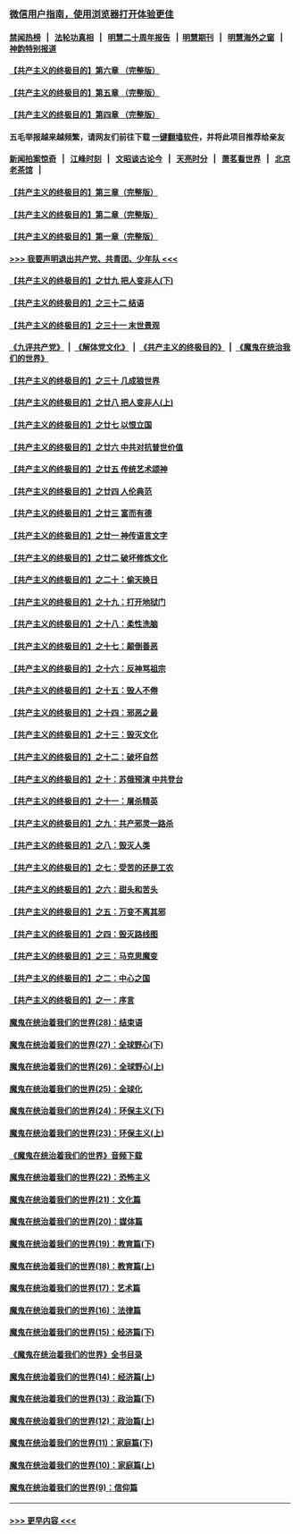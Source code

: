 ### [微信用户指南，使用浏览器打开体验更佳](https://github.com/gfw-breaker/banned-news1/blob/master/indexes/wechat-guide.md?t=0)
#### [禁闻热榜](热点新闻.md?t=0)  &nbsp;&nbsp;|&nbsp;&nbsp; [法轮功真相](https://github.com/gfw-breaker/truth/blob/master/README.md?t=0) &nbsp;&nbsp;|&nbsp;&nbsp; [明慧二十周年报告](https://github.com/gfw-breaker/mh-reports/blob/master/README.md?t=0) &nbsp;&nbsp;|&nbsp;&nbsp;[明慧期刊](https://github.com/gfw-breaker/mh-qikan) &nbsp;&nbsp;|&nbsp;&nbsp; [明慧海外之窗](https://github.com/gfw-breaker/mh-news/blob/master/README.md?t=0) &nbsp;&nbsp;|&nbsp;&nbsp; [神韵特别报道](https://github.com/gfw-breaker/mh-news/blob/master/shenyun.md?t=0)
#### [【共产主义的终极目的】第六章 （完整版）](../pages/nsc422/n11428913.md?t=02170833) 
#### [【共产主义的终极目的】第五章 （完整版）](../pages/nsc422/n11428912.md?t=02170833) 
#### [【共产主义的终极目的】第四章 （完整版）](../pages/nsc422/n11428907.md?t=02170833) 
#### 五毛举报越来越频繁，请网友们前往下载 [一键翻墙软件](https://github.com/gfw-breaker/ssr-accounts)，并将此项目推荐给亲友
#### [新闻拍案惊奇](https://github.com/gfw-breaker/banned-news1/blob/master/pages/link4.md) &nbsp;&nbsp;|&nbsp;&nbsp; [江峰时刻](https://github.com/gfw-breaker/banned-news1/blob/master/pages/link4.md) &nbsp;&nbsp;|&nbsp;&nbsp; [文昭谈古论今](https://github.com/gfw-breaker/banned-news1/blob/master/pages/link4.md) &nbsp;&nbsp;|&nbsp;&nbsp; [天亮时分](https://github.com/gfw-breaker/banned-news1/blob/master/pages/link4.md) &nbsp;&nbsp;|&nbsp;&nbsp; [萧茗看世界](https://github.com/gfw-breaker/banned-news1/blob/master/pages/link4.md) &nbsp;&nbsp;|&nbsp;&nbsp; [北京老茶馆](https://github.com/gfw-breaker/banned-news1/blob/master/pages/link4.md) &nbsp;&nbsp;|&nbsp;&nbsp; 
#### [【共产主义的终极目的】第三章（完整版）](../pages/nsc422/n11428848.md?t=02170833) 
#### [【共产主义的终极目的】第二章（完整版）](../pages/nsc422/n11428831.md?t=02170833) 
#### [【共产主义的终极目的】第一章（完整版）](../pages/nsc422/n11417651.md?t=02170833) 
#### [>>> 我要声明退出共产党、共青团、少年队 <<<](https://github.com/begood0513/goodnews/blob/master/quit/letter.md) 
#### [【共产主义的终极目的】之廿九 把人变非人(下)](../pages/nsc422/n11344140.md?t=02170833) 
#### [【共产主义的终极目的】之三十二 结语](../pages/nsc422/n11360535.md?t=02170833) 
#### [【共产主义的终极目的】之三十一 末世景观](../pages/nsc422/n11351129.md?t=02170833) 
#### [《九评共产党》](https://github.com/begood0513/9ping.md/blob/master/README.md) &nbsp;|&nbsp; [《解体党文化》](../../../../jtdwh.md/blob/master/README.md)  &nbsp;|&nbsp; [《共产主义的终极目的》](../../../../gczydzjmd.md/blob/master/README.md) &nbsp;|&nbsp; [《魔鬼在统治我们的世界》](../../../../mgztzwmdsj.md/blob/master/README.md) 
#### [【共产主义的终极目的】之三十 几成狼世界](../pages/nsc422/n11348280.md?t=02170833) 
#### [【共产主义的终极目的】之廿八 把人变非人(上)](../pages/nsc422/n11340492.md?t=02170833) 
#### [【共产主义的终极目的】之廿七 以恨立国](../pages/nsc422/n11336944.md?t=02170833) 
#### [【共产主义的终极目的】之廿六 中共对抗普世价值](../pages/nsc422/n11324785.md?t=02170833) 
#### [【共产主义的终极目的】之廿五 传统艺术颂神](../pages/nsc422/n11296396.md?t=02170833) 
#### [【共产主义的终极目的】之廿四 人伦典范](../pages/nsc422/n11296397.md?t=02170833) 
#### [【共产主义的终极目的】之廿三 富而有德](../pages/nsc422/n11283598.md?t=02170833) 
#### [【共产主义的终极目的】之廿一 神传语言文字](../pages/nsc422/n11263265.md?t=02170833) 
#### [【共产主义的终极目的】之廿二 破坏修炼文化](../pages/nsc422/n11245728.md?t=02170833) 
#### [【共产主义的终极目的】之二十：偷天换日](../pages/nsc422/n11238846.md?t=02170833) 
#### [【共产主义的终极目的】之十九：打开地狱门](../pages/nsc422/n11206376.md?t=02170833) 
#### [【共产主义的终极目的】之十八：柔性洗脑](../pages/nsc422/n11199994.md?t=02170833) 
#### [【共产主义的终极目的】之十七：颠倒善恶](../pages/nsc422/n11179782.md?t=02170833) 
#### [【共产主义的终极目的】之十六：反神骂祖宗](../pages/nsc422/n11166798.md?t=02170833) 
#### [【共产主义的终极目的】之十五：毁人不倦](../pages/nsc422/n11166792.md?t=02170833) 
#### [【共产主义的终极目的】之十四：邪恶之最](../pages/nsc422/n11150249.md?t=02170833) 
#### [【共产主义的终极目的】之十三：毁灭文化](../pages/nsc422/n11135227.md?t=02170833) 
#### [【共产主义的终极目的】之十二：破坏自然](../pages/nsc422/n11135214.md?t=02170833) 
#### [【共产主义的终极目的】之十：苏俄预演 中共登台](../pages/nsc422/n11118424.md?t=02170833) 
#### [【共产主义的终极目的】之十一：屠杀精英](../pages/nsc422/n11118442.md?t=02170833) 
#### [【共产主义的终极目的】之九：共产邪灵一路杀](../pages/nsc422/n11114139.md?t=02170833) 
#### [【共产主义的终极目的】之八：毁灭人类](../pages/nsc422/n11108503.md?t=02170833) 
#### [【共产主义的终极目的】之七：受苦的还是工农](../pages/nsc422/n11101809.md?t=02170833) 
#### [【共产主义的终极目的】之六：甜头和苦头](../pages/nsc422/n11096971.md?t=02170833) 
#### [【共产主义的终极目的】之五：万变不离其邪](../pages/nsc422/n11091285.md?t=02170833) 
#### [【共产主义的终极目的】之四：毁灭路线图](../pages/nsc422/n11086284.md?t=02170833) 
#### [【共产主义的终极目的】之三：马克思魔变](../pages/nsc422/n11061941.md?t=02170833) 
#### [【共产主义的终极目的】之二：中心之国](../pages/nsc422/n11047728.md?t=02170833) 
#### [【共产主义的终极目的】之一：序言](../pages/nsc422/n11086077.md?t=02170833) 
#### [魔鬼在统治着我们的世界(28)：结束语](../pages/nsc422/n10936246.md?t=02170833) 
#### [魔鬼在统治着我们的世界(27)：全球野心(下)](../pages/nsc422/n10928319.md?t=02170833) 
#### [魔鬼在统治着我们的世界(26)：全球野心(上)](../pages/nsc422/n10900318.md?t=02170833) 
#### [魔鬼在统治着我们的世界(25)：全球化](../pages/nsc422/n10788205.md?t=02170833) 
#### [魔鬼在统治着我们的世界(24)：环保主义(下)](../pages/nsc422/n10695307.md?t=02170833) 
#### [魔鬼在统治着我们的世界(23)：环保主义(上)](../pages/nsc422/n10688613.md?t=02170833) 
#### [《魔鬼在统治着我们的世界》音频下载](../pages/nsc422/n10635553.md?t=02170833) 
#### [魔鬼在统治着我们的世界(22)：恐怖主义](../pages/nsc422/n10614727.md?t=02170833) 
#### [魔鬼在统治着我们的世界(21)：文化篇](../pages/nsc422/n10597706.md?t=02170833) 
#### [魔鬼在统治着我们的世界(20)：媒体篇](../pages/nsc422/n10586579.md?t=02170833) 
#### [魔鬼在统治着我们的世界(19)：教育篇(下)](../pages/nsc422/n10564808.md?t=02170833) 
#### [魔鬼在统治着我们的世界(18)：教育篇(上)](../pages/nsc422/n10526970.md?t=02170833) 
#### [魔鬼在统治着我们的世界(17)：艺术篇](../pages/nsc422/n10499093.md?t=02170833) 
#### [魔鬼在统治着我们的世界(16)：法律篇](../pages/nsc422/n10485969.md?t=02170833) 
#### [魔鬼在统治着我们的世界(15)：经济篇(下)](../pages/nsc422/n10469975.md?t=02170833) 
#### [《魔鬼在统治着我们的世界》全书目录](../pages/nsc422/n10464261.md?t=02170833) 
#### [魔鬼在统治着我们的世界(14)：经济篇(上)](../pages/nsc422/n10457370.md?t=02170833) 
#### [魔鬼在统治着我们的世界(13)：政治篇(下)](../pages/nsc422/n10448270.md?t=02170833) 
#### [魔鬼在统治着我们的世界(12)：政治篇(上)](../pages/nsc422/n10444576.md?t=02170833) 
#### [魔鬼在统治着我们的世界(11)：家庭篇(下)](../pages/nsc422/n10440961.md?t=02170833) 
#### [魔鬼在统治着我们的世界(10)：家庭篇(上)](../pages/nsc422/n10435448.md?t=02170833) 
#### [魔鬼在统治着我们的世界(9)：信仰篇](../pages/nsc422/n10432159.md?t=02170833) 

----
#### [ >>> 更早内容 <<< ](../indexes/nsc422-earlier.md)

